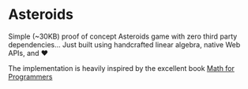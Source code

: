 # Asteroids

Simple (~30KB) proof of concept Asteroids game with zero third party dependencies... Just built using handcrafted linear algebra, native Web APIs, and ❤️ 

The implementation is heavily inspired by the excellent book [Math for Programmers](https://www.manning.com/books/math-for-programmers)
